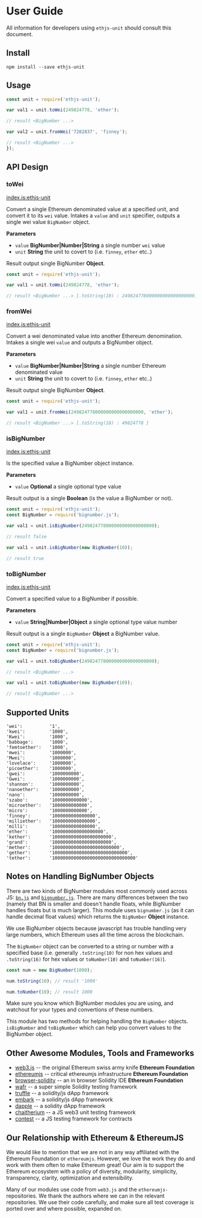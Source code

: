 # User Guide

All information for developers using `ethjs-unit` should consult this document.

## Install

```
npm install --save ethjs-unit
```

## Usage

```js
const unit = require('ethjs-unit');

var val1 = unit.toWei(249824778, 'ether');

// result <BigNumber ...>

var val2 = unit.fromWei('7282837', 'finney');

// result <BigNumber ...>
});
```

## API Design

### toWei

[index.js:ethjs-unit](../../../blob/master/src/index.js "Source code on GitHub")

Convert a single Ethereum denominated value at a specified unit, and convert it to its `wei` value. Intakes a `value` and `unit` specifier, outputs a single wei value `BigNumber` object.

**Parameters**

-   `value` **BigNumber|Number|String** a single number `wei` value
-   `unit` **String** the unit to covert to (i.e. `finney`, `ether` etc..)

Result output single BigNumber **Object**.

```js
const unit = require('ethjs-unit');

var val1 = unit.toWei(249824778, 'ether');

// result <BigNumber ...> [.toString(10) : 249824778000000000000000000]
```

### fromWei

[index.js:ethjs-unit](../../../blob/master/src/index.js "Source code on GitHub")

Convert a wei denominated value into another Ethereum denomination. Intakes a single wei `value` and outputs a BigNumber object.

**Parameters**

-   `value` **BigNumber|Number|String** a single number Ethereum denominated value
-   `unit` **String** the unit to covert to (i.e. `finney`, `ether` etc..)

Result output single BigNumber **Object**.

```js
const unit = require('ethjs-unit');

var val1 = unit.fromWei(249824778000000000000000000, 'ether');

// result <BigNumber ...> [.toString(10) : 49824778 ]
```

### isBigNumber

[index.js:ethjs-unit](../../../blob/master/src/index.js "Source code on GitHub")

Is the specified value a BigNumber object instance.

**Parameters**

-   `value` **Optional** a single optional type value

Result output is a single **Boolean** (is the value a BigNumber or not).

```js
const unit = require('ethjs-unit');
const BigNumber = require('bignumber.js');

var val1 = unit.isBigNumber(249824778000000000000000000);

// result false

var val1 = unit.isBigNumber(new BigNumber(10));

// result true
```

### toBigNumber

[index.js:ethjs-unit](../../../blob/master/src/index.js "Source code on GitHub")

Convert a specified value to a BigNumber if possible.

**Parameters**

-   `value` **String|Number|Object** a single optional type value number

Result output is a single `BigNumber` **Object** a BigNumber value.

```js
const unit = require('ethjs-unit');
const BigNumber = require('bignumber.js');

var val1 = unit.toBigNumber(249824778000000000000000000);

// result <BigNumber ...>

var val1 = unit.toBigNumber(new BigNumber(10));

// result <BigNumber ...>
```

## Supported Units

```
'wei':          '1',
'kwei':         '1000',
'Kwei':         '1000',
'babbage':      '1000',
'femtoether':   '1000',
'mwei':         '1000000',
'Mwei':         '1000000',
'lovelace':     '1000000',
'picoether':    '1000000',
'gwei':         '1000000000',
'Gwei':         '1000000000',
'shannon':      '1000000000',
'nanoether':    '1000000000',
'nano':         '1000000000',
'szabo':        '1000000000000',
'microether':   '1000000000000',
'micro':        '1000000000000',
'finney':       '1000000000000000',
'milliether':   '1000000000000000',
'milli':        '1000000000000000',
'ether':        '1000000000000000000',
'kether':       '1000000000000000000000',
'grand':        '1000000000000000000000',
'mether':       '1000000000000000000000000',
'gether':       '1000000000000000000000000000',
'tether':       '1000000000000000000000000000000'
```

## Notes on Handling BigNumber Objects

There are two kinds of BigNumber modules most commonly used across JS:  [`bn.js`](https://github.com/indutny/bn.js/) and [`bignumber.js`](https://github.com/MikeMcl/bignumber.js/). There are many differences between the two (namely that BN is smaller and doesn't handle floats, while BigNumber handles floats but is much larger). This module uses `bignumber.js` (as it can handle decimal float values) which returns the `BigNumber` **Object** instance.

We use BigNumber objects because javascript has trouble handling very large numbers, which Ethereum uses all the time across the blockchain.

The `BigNumber` object can be converted to a string or number with a specified base (i.e. generally `.toString(10)` for non hex values and `.toString(16)` for hex values or `toNumber(10)` and `toNumber(16)`).

```js
const num = new BigNumber(1000);

num.toString(10); // result '1000'

num.toNumber(10); // result 1000
```

Make sure you know which BigNumber modules you are using, and watchout for your types and convertions of these numbers.

This module has two methods for helping handling the `BigNumber` objects. `isBigNumber` and `toBigNumber` which can help you convert values to the BigNumber object.


## Other Awesome Modules, Tools and Frameworks

 - [web3.js](https://github.com/ethereum/web3.js) -- the original Ethereum swiss army knife **Ethereum Foundation**
 - [ethereumjs](https://github.com/ethereumjs) -- critical ethereumjs infrastructure **Ethereum Foundation**
 - [browser-solidity](https://ethereum.github.io/browser-solidity) -- an in browser Solidity IDE **Ethereum Foundation**
 - [wafr](https://github.com/silentcicero/wafr) -- a super simple Solidity testing framework
 - [truffle](https://github.com/ConsenSys/truffle) -- a solidity/js dApp framework
 - [embark](https://github.com/iurimatias/embark-framework) -- a solidity/js dApp framework
 - [dapple](https://github.com/nexusdev/dapple) -- a solidity dApp framework
 - [chaitherium](https://github.com/SafeMarket/chaithereum) -- a JS web3 unit testing framework
 - [contest](https://github.com/DigixGlobal/contest) -- a JS testing framework for contracts

## Our Relationship with Ethereum & EthereumJS

 We would like to mention that we are not in any way affiliated with the Ethereum Foundation or `ethereumjs`. However, we love the work they do and work with them often to make Ethereum great! Our aim is to support the Ethereum ecosystem with a policy of diversity, modularity, simplicity, transparency, clarity, optimization and extensibility.

 Many of our modules use code from `web3.js` and the `ethereumjs-` repositories. We thank the authors where we can in the relevant repositories. We use their code carefully, and make sure all test coverage is ported over and where possible, expanded on.
